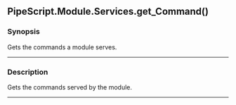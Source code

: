 PipeScript.Module.Services.get_Command()
----------------------------------------

### Synopsis
Gets the commands a module serves.

---

### Description

Gets the commands served by the module.

---
